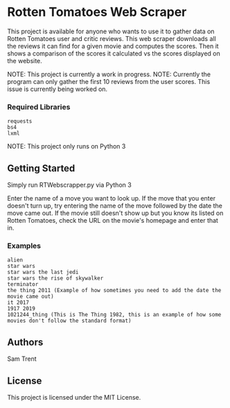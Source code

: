 # Rotten Tomatoes Web Scraper

This project is available for anyone who wants to use it to gather data on Rotten Tomatoes user and critic reviews.
This web scraper downloads all the reviews it can find for a given movie and computes the scores. Then it shows a comparison of the scores it calculated vs the scores displayed on the website.

NOTE: This project is currently a work in progress.
NOTE: Currently the program can only gather the first 10 reviews from the user scores. This issue is currently being worked on.


### Required Libraries

```
requests
bs4
lxml
```

NOTE: This project only runs on Python 3

## Getting Started

Simply run RTWebscrapper.py via Python 3 

Enter the name of a move you want to look up. If the move that you enter doesn't turn up, try entering the name of the move followed by the date the move came out. If the movie still doesn't show up but you know its listed on Rotten Tomatoes, check the URL on the movie's homepage and enter that in.

### Examples
```
alien
star wars
star wars the last jedi
star wars the rise of skywalker
terminator
the thing 2011 (Example of how sometimes you need to add the date the movie came out)
it 2017
1917 2019
1021244_thing (This is The Thing 1982, this is an example of how some movies don't follow the standard format)
```

## Authors

Sam Trent

## License

This project is licensed under the MIT License.
